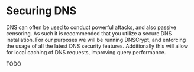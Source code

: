 # Securing DNS

DNS can often be used to conduct powerful attacks, and also passive censoring. As such it is recommended that you utilize a secure DNS installation. For our purposes we will be running DNSCrypt, and enforcing the usage of all the latest DNS security features. Additionally this will allow for local caching of DNS requests, improving query performance.

TODO